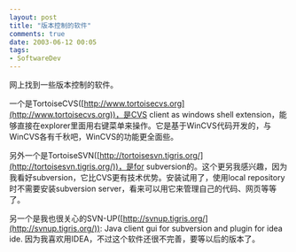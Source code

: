 ```yaml
---
layout: post
title: "版本控制的软件"
comments: true
date: 2003-06-12 00:05
tags:
- SoftwareDev
---
```

网上找到一些版本控制的软件。

一个是TortoiseCVS([http://www.tortoisecvs.org](http://www.tortoisecvs.org))，是CVS client as windows shell extension，能够直接在explorer里面用右键菜单来操作。它是基于WinCVS代码开发的，与WinCVS各有千秋吧，WinCVS的功能更全面些。

另外一个是TortoiseSVN([http://tortoisesvn.tigris.org/](http://tortoisesvn.tigris.org/))，是for subversion的。这个更另我感兴趣，因为我看好subversion，它比CVS更有技术优势。安装试用了，使用local repository时不需要安装subversion server，看来可以用它来管理自己的代码、网页等等了。

另一个是我也很关心的SVN-UP([http://svnup.tigris.org/](http://svnup.tigris.org/)): Java client gui for subversion and plugin for idea ide. 因为我喜欢用IDEA，不过这个软件还很不完善，要等以后的版本了。  

